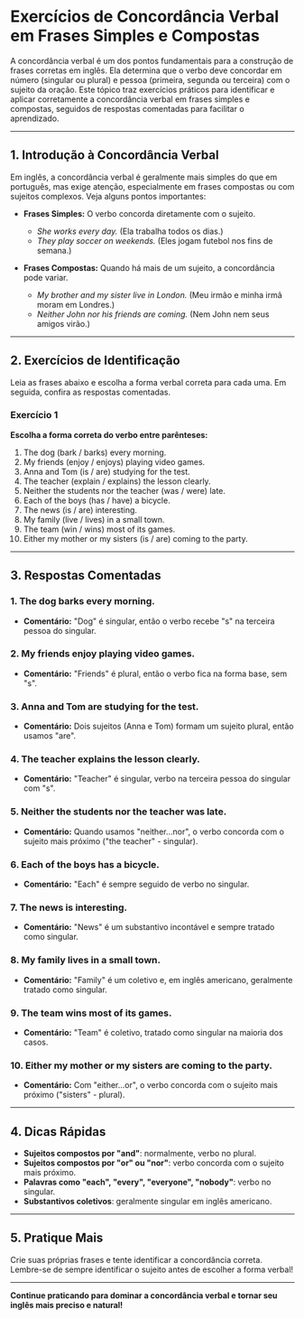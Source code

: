 
# Exercícios de Concordância Verbal em Frases Simples e Compostas

A concordância verbal é um dos pontos fundamentais para a construção de frases corretas em inglês. Ela determina que o verbo deve concordar em número (singular ou plural) e pessoa (primeira, segunda ou terceira) com o sujeito da oração. Este tópico traz exercícios práticos para identificar e aplicar corretamente a concordância verbal em frases simples e compostas, seguidos de respostas comentadas para facilitar o aprendizado.

---

## 1. Introdução à Concordância Verbal

Em inglês, a concordância verbal é geralmente mais simples do que em português, mas exige atenção, especialmente em frases compostas ou com sujeitos complexos. Veja alguns pontos importantes:

- **Frases Simples:** O verbo concorda diretamente com o sujeito.
  - *She works every day.* (Ela trabalha todos os dias.)
  - *They play soccer on weekends.* (Eles jogam futebol nos fins de semana.)

- **Frases Compostas:** Quando há mais de um sujeito, a concordância pode variar.
  - *My brother and my sister live in London.* (Meu irmão e minha irmã moram em Londres.)
  - *Neither John nor his friends are coming.* (Nem John nem seus amigos virão.)

---

## 2. Exercícios de Identificação

Leia as frases abaixo e escolha a forma verbal correta para cada uma. Em seguida, confira as respostas comentadas.

### Exercício 1

**Escolha a forma correta do verbo entre parênteses:**

1. The dog (bark / barks) every morning.
2. My friends (enjoy / enjoys) playing video games.
3. Anna and Tom (is / are) studying for the test.
4. The teacher (explain / explains) the lesson clearly.
5. Neither the students nor the teacher (was / were) late.
6. Each of the boys (has / have) a bicycle.
7. The news (is / are) interesting.
8. My family (live / lives) in a small town.
9. The team (win / wins) most of its games.
10. Either my mother or my sisters (is / are) coming to the party.

---

## 3. Respostas Comentadas

### 1. The dog **barks** every morning.
- **Comentário:** "Dog" é singular, então o verbo recebe "s" na terceira pessoa do singular.

### 2. My friends **enjoy** playing video games.
- **Comentário:** "Friends" é plural, então o verbo fica na forma base, sem "s".

### 3. Anna and Tom **are** studying for the test.
- **Comentário:** Dois sujeitos (Anna e Tom) formam um sujeito plural, então usamos "are".

### 4. The teacher **explains** the lesson clearly.
- **Comentário:** "Teacher" é singular, verbo na terceira pessoa do singular com "s".

### 5. Neither the students nor the teacher **was** late.
- **Comentário:** Quando usamos "neither...nor", o verbo concorda com o sujeito mais próximo ("the teacher" - singular).

### 6. Each of the boys **has** a bicycle.
- **Comentário:** "Each" é sempre seguido de verbo no singular.

### 7. The news **is** interesting.
- **Comentário:** "News" é um substantivo incontável e sempre tratado como singular.

### 8. My family **lives** in a small town.
- **Comentário:** "Family" é um coletivo e, em inglês americano, geralmente tratado como singular.

### 9. The team **wins** most of its games.
- **Comentário:** "Team" é coletivo, tratado como singular na maioria dos casos.

### 10. Either my mother or my sisters **are** coming to the party.
- **Comentário:** Com "either...or", o verbo concorda com o sujeito mais próximo ("sisters" - plural).

---

## 4. Dicas Rápidas

- **Sujeitos compostos por "and"**: normalmente, verbo no plural.
- **Sujeitos compostos por "or" ou "nor"**: verbo concorda com o sujeito mais próximo.
- **Palavras como "each", "every", "everyone", "nobody"**: verbo no singular.
- **Substantivos coletivos**: geralmente singular em inglês americano.

---

## 5. Pratique Mais

Crie suas próprias frases e tente identificar a concordância correta. Lembre-se de sempre identificar o sujeito antes de escolher a forma verbal!

---

**Continue praticando para dominar a concordância verbal e tornar seu inglês mais preciso e natural!**
```
